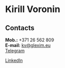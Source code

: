 # Kirill Voronin
## Contacts
**Mob.:** +371 26 562 809\
**E-mail:** kv@glexim.eu\
[Telegram][id]

[id]: t.me/k044k
[LinkedIn][id]

[id]: https://www.linkedin.com/in/kirill-voronin/